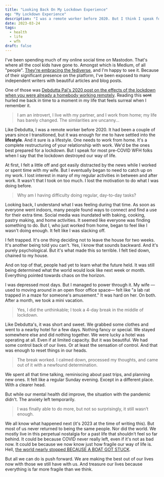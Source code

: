 ```yaml
---
title: "Looking Back On My Lockdown Experience"
og: "My Lockdown Experience"
description: "I was a remote worker before 2020. But I think I speak for most pre-COVID WFH folks when I say that the lockdown destroyed our way of life."
date: 2023-03-24
tags:
  - health
  - life
  - wfh
draft: false
---
```


I've been spending much of my online social time on Mastodon. That's where all the cool kids have gone to. Amongst which is Medium, of all "people". [They're embracing the fediverse](https://blog.medium.com/medium-embraces-mastodon-19dcb873eb11), and I'm happy to see it. Because of their significant presence on the platform, I've been exposed to many independent writers with beautiful articles and blog posts.

One of those was [Debdutta Pal's 2020 post on the effects of the lockdown when you were already a homebody working remotely](https://medium.com/gumusservi/i-took-a-4-day-break-in-the-middle-of-the-lockdown-d4c4e6992645). Reading this ~~sent~~ hurled me back in time to a moment in my life that feels surreal when I remember it.

> I am an introvert, I live with my partner, and I work from home; my life has barely changed. The similarities are uncanny...

Like Debdutta, I was a remote worker before 2020. It had been a couple of years since I transitioned, but it was enough for me to have settled into the **lifestyle**. And it sure is a lifestyle. One needs to work from home. It's a complete restructuring of your relationship with work. We'd be the ones best prepared for a lockdown. But I speak for most pre-COVID WFH folks when I say that the lockdown destroyed our way of life.

At first, I felt a little off and got easily distracted by the news while I worked or spent time with my wife. But I eventually began to need to catch up on my work. I lost interest in many of my regular activities in between and after work. It wasn't that I took on too much. I lost the motivation to do what I was doing before.

> Why am I having difficulty doing regular, day-to-day tasks?

Looking back, I understand what I was feeling during that time. As soon as everyone went indoors, many people found ways to connect and find a use for their extra time. Social media was inundated with baking, cooking, pastry making, and home activities. It seemed like everyone was finding something to do. But I, who just worked from home, began to feel like I wasn't doing enough. It felt like I was slacking off.

I felt trapped. It's one thing deciding not to leave the house for two weeks. It's another being told you can't. Yes, I know that sounds backward. And it's purely psychological. But it's what made this so terrible. I felt tied down, chained to my house.

And on top of that, people had yet to learn what the future held. It was still being determined what the world would look like next week or month. Everything pointed towards chaos on the horizon.

I was depressed most days. But I managed to power through it. My wife —used to moving around in an open floor office space— felt like "a lab rat trapped in a maze for someone's amusement." It was hard on her. On both. After a month, we took a mini vacation.

> Yes, I did the unthinkable; I took a 4-day break in the middle of lockdown. 

Like Debdutta's, it was short and sweet. We grabbed some clothes and went to a nearby hotel for a few days. Nothing fancy or special. We stayed somewhere else and did nothing together. We were lucky a hotel was operating at all. Even if at limited capacity. But it was beautiful. We had some control back of our lives. Or at least the sensation of control. And that was enough to reset things in our heads.

> The break worked. I calmed down, processed my thoughts, and came out of it with a newfound determination.

We spent all that time talking, reminiscing about past trips, and planning new ones. It felt like a regular Sunday evening. Except in a different place. With a clearer head.

But while our mental health did improve, the situation with the pandemic didn't. The anxiety left temporarily.

> I was finally able to do more, but not so surprisingly, it still wasn’t enough.

We all know what happened next (it's 2023 at the time of writing this). But most of us never returned to being the same people. Nor did the world. We mostly live in this perpetual nostalgia for a past life that shouldn't feel so far behind. It could be because COVID never really left, even if it's not as bad now. It could be because we now know just how fragile our way of life is. Hell, [the world nearly stopped BECAUSE A BOAT GOT STUCK](https://en.m.wikipedia.org/wiki/2021_Suez_Canal_obstruction).

But all we can do is push forward. We are making the best out of our lives now with those we still have with us. And treasure our lives because everything is far more fragile than we think.